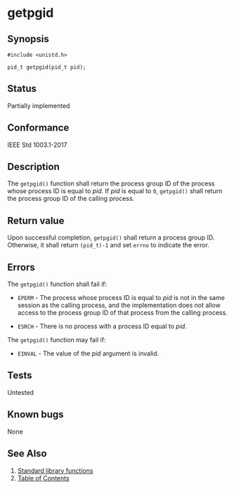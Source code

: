 # getpgid

## Synopsis

`#include <unistd.h>`

`pid_t getpgid(pid_t pid);`

## Status

Partially implemented

## Conformance

IEEE Std 1003.1-2017

## Description

The `getpgid()` function shall return the process group ID of the process whose process ID is equal to _pid_. If _pid_
is equal to `0`, `getpgid()` shall return the process group ID of the calling process.

## Return value

Upon successful completion, `getpgid()` shall return a process group ID. Otherwise, it shall return `(pid_t)-1` and set
`errno` to indicate the error.

## Errors

The `getpgid()` function shall fail if:

* `EPERM` - The process whose process ID is equal to _pid_ is not in the same session as the calling process, and the
 implementation does not allow access to the process group ID of that process from the calling process.

* `ESRCH` - There is no process with a process ID equal to _pid_.

The `getpgid()` function may fail if:

* `EINVAL` - The value of the _pid_ argument is invalid.

## Tests

Untested

## Known bugs

None

## See Also

1. [Standard library functions](../index.md)
2. [Table of Contents](../../../index.md)
